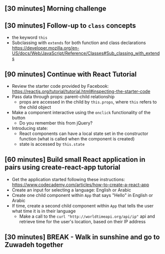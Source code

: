 ## [30 minutes] Morning challenge

## [30 minutes] Follow-up to `class` concepts
- the keyword `this`
- Subclassing with `extends` for both function and class declarations https://developer.mozilla.org/en-US/docs/Web/JavaScript/Reference/Classes#Sub_classing_with_extends

## [90 minutes] Continue with React Tutorial
- Review the starter code provided by Facebook: https://reactjs.org/tutorial/tutorial.html#inspecting-the-starter-code
- Pass data through props: parent-child relationship
	* props are accessed in the child by `this.props`, where `this` refers to the child object
- Make a component interactive using the `onclick` functionality of the button
	* Do you remember this from jQuery? 
- Introducing state: 
	* React components can have a local state set in the constructor function (what is called when the component is created)
	* state is accessed by `this.state`

## [60 minutes] Build small React application in pairs using create-react-app tutorial
- Get the application started following these instructions: https://www.codecademy.com/articles/how-to-create-a-react-app
- Create an input for selecting a language: English or Arabic
- Create one child component within `App` that says "Hello" in English or Arabic
- If time, create a second child component within `App` that tells the user what time it is in their language 
	* Make a call to the `curl "http://worldtimeapi.org/api/ip"` api and retrieve time for the user's location, based on their IP address

## [30 minutes] BREAK - Walk in sunshine and go to Zuwadeh together